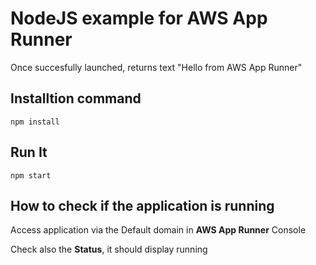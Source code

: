 # NodeJS example for AWS App Runner

Once succesfully launched, returns  text "Hello from AWS App Runner"


## Installtion command

`npm install`

## Run It

`npm start`


## How to check if the application is running

Access application via the Default domain in **AWS App Runner** Console

Check also the **Status**, it should display running